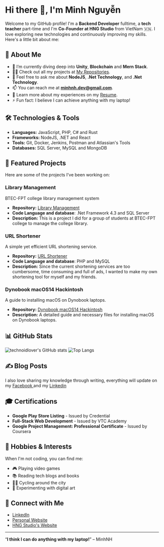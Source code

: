 

# Hi there 👋, I'm Minh Nguyễn

Welcome to my GitHub profile! I'm a **Backend Developer** fulltime, a **tech teacher** part-time and I'm **Co-Founder at HNG Studio** from VietNam 🇻🇳. I love exploring new technologies and continuously improving my skills. Here's a little bit about me:

## 🚀 About Me

- 🌱 I’m currently diving deep into **Unity**, **Blockchain** and **Mern Stack**.
- 👨‍💻 Check out all my projects at [My Repositories](https://github.com/technoidlover?tab=repositories).
- 💬 Feel free to ask me about **NodeJS**, **.Net Technology**, and **.Net Technology**.
- 📫 You can reach me at **minhnh.dev@gmail.com**.
- 📄 Learn more about my experiences on my [Resume](http://shorten.hng.mobi/cvminhnh).
- ⚡ Fun fact: I believe I can achieve anything with my laptop!

## 🛠️ Technologies & Tools

- **Languages:** JavaScript, PHP, C# and Rust
- **Frameworks:** NodeJS, .NET and React
- **Tools:** Git, Docker, Jenkins, Postman and Atlassian's Tools
- **Databases:** SQL Server, MySQL and MongoDB

## 🌟 Featured Projects

Here are some of the projects I've been working on:

### Library Management
BTEC-FPT college library management system
- **Repository:** [Library Management](https://github.com/technoidlover/lib-management)
- **Code Language and database**: .Net Framework 4.3 and SQL Server
- **Description:** This is a project I did for a group of students at BTEC-FPT college to manage the college library.

### URL Shortener
A simple yet efficient URL shortening service.
- **Repository:** [URL Shortener](https://github.com/technoidlover/URL-Shortener)
- **Code Language and database**: PHP and MySQL 
- **Description:** Since the current shortening services are too cumbersome, time consuming and full of ads, I wanted to make my own shortening tool for myself and my friends.

### Dynobook macOS14 Hackintosh
A guide to installing macOS on Dynobook laptops.
- **Repository:** [Dynobook macOS14 Hackintosh](https://github.com/technoidlover/dynobook_macos14_hackintosh)
- **Description:** A detailed guide and necessary files for installing macOS on Dynobook laptops.

## 📊 GitHub Stats

![technoidlover's GitHub stats](https://github-readme-stats.vercel.app/api?username=technoidlover&show_icons=true&theme=radical)
![Top Langs](https://github-readme-stats.vercel.app/api/top-langs/?username=technoidlover&layout=compact&theme=radical)

## ✍️ Blog Posts

I also love sharing my knowledge through writing, everything will update on my [Facebook ](https://www.facebook.com/profile.php?id=61565339104323) and my [Linkedin ](https://www.linkedin.com/in/technoidlover/)

## 🎓 Certifications

- **Google Play Store Listing** - Issued by Credential
- **Full-Stack Web Development** - Issued by VTC Academy
- **Google Project Management: Professional Certificate** - Issued by Coursera

## 🎨 Hobbies & Interests

When I'm not coding, you can find me:

- 🎮 Playing video games
- 📚 Reading tech blogs and books
- 🚴‍♂️ Cycling around the city
- 🎨 Experimenting with digital art

## 🤝 Connect with Me

- [LinkedIn](https://www.linkedin.com/in/technoidlover)
- [Personal Website](https://minhnhdev.id.vn/)
- [HNG Studio's Website](https://hng.mobi/)

---

“**I think I can do anything with my laptop!**” – MinhNH
